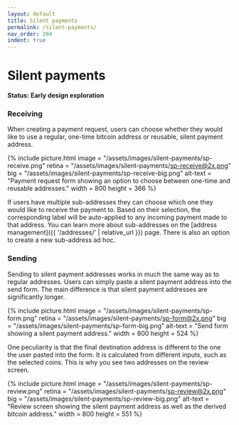 ```yaml
---
layout: default
title: Silent payments
permalink: /silent-payments/
nav_order: 204
indent: true
---
```


# Silent payments

**Status: Early design exploration**

### Receiving
When creating a payment request, users can choose whether they would like to use a regular, one-time bitcoin address or reusable, silent payment address.  

{% include picture.html
	image = "/assets/images/silent-payments/sp-receive.png"
	retina = "/assets/images/silent-payments/sp-receive@2x.png"
	big = "/assets/images/silent-payments/sp-receive-big.png"
	alt-text = "Payment request form showing an option to choose between one-time and reusable addresses."
	width = 800
	height = 366
%}

If users have multiple sub-addresses they can choose which one they would like to receive the payment to. Based on their selection, the corresponding label will be auto-applied to any incoming payment made to that address. You can learn more about sub-addresses on the [address management]({{ '/addresses/' | relative_url }}) page. There is also an option to create a new sub-address ad hoc.

### Sending

Sending to silent payment addresses works in much the same way as to regular addresses. Users can simply paste a silent payment address into the send form. The main difference is that silent payment addresses are significantly longer.

{% include picture.html
	image = "/assets/images/silent-payments/sp-form.png"
	retina = "/assets/images/silent-payments/sp-form@2x.png"
	big = "/assets/images/silent-payments/sp-form-big.png"
	alt-text = "Send form showing a silent payment address."
	width = 800
	height = 524
%}

One peculiarity is that the final destination address is different to the one the user pasted into the form. It is calculated from different inputs, such as the selected coins. This is why you see two addresses on the review screen.

{% include picture.html
	image = "/assets/images/silent-payments/sp-review.png"
	retina = "/assets/images/silent-payments/sp-review@2x.png"
	big = "/assets/images/silent-payments/sp-review-big.png"
	alt-text = "Review screen showing the silent payment address as well as the derived bitcoin address."
	width = 800
	height = 551
%}
